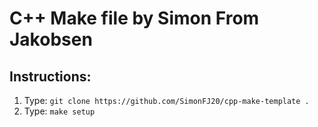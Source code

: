 
# C++ Make file by Simon From Jakobsen

## Instructions:

1. Type: `git clone https://github.com/SimonFJ20/cpp-make-template .`
2. Type: `make setup`

